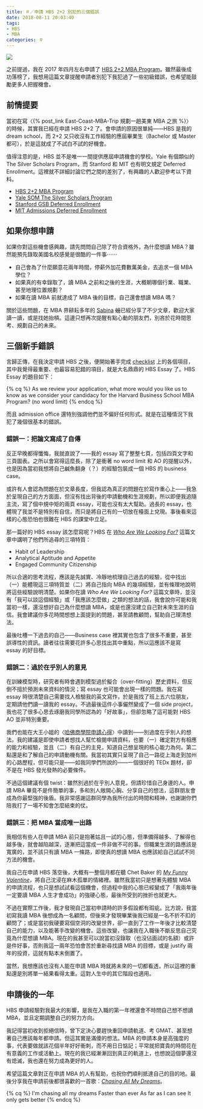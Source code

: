 ```yaml
---
title: ＃／申請 HBS 2+2 別犯的三個錯誤
date: 2018-08-11 20:03:40
tags: 
- HBS
- MBA
categories: ＃
---
```


![](cover.jpg)

之前提過，我在 2017 年四月左右申請了 [HBS 2+2 MBA Program](https://www.hbs.edu/mba/admissions/application-process/Pages/student-applicants.aspx)。雖然最後成功落榜了，我想用這篇文章提醒申請者別犯下我犯過了一些初級錯誤，也希望能鼓勵更多人把握機會。

<!--more-->

## 前情提要

當初在寫〈{% post_link East-Coast-MBA-Trip 規劃一趟美東 MBA 之旅 %}〉的時候，其實我已經在申請 HBS 2+2 了。會申請的原因很單純——HBS 是我的 dream school，而 2+2 又只收沒有工作經驗的應屆畢業生（Bachelor 或 Master 都可），於是這就成了不試白不試的好機會。

值得注意的是，HBS 並不是唯一一間提供應屆申請機會的學校。Yale 有個類似的 The Silver Scholars Program，而 Stanford 和 MIT 也有明文規定 Deferred Enrollment。這裡就不詳細討論它們之間的差別了，有興趣的人歡迎參考以下資料。

* [HBS 2+2 MBA Program](https://www.hbs.edu/mba/admissions/application-process/Pages/student-applicants.aspx)
* [Yale SOM The Silver Scholars Program](https://som.yale.edu/programs/mba/admissions/silver-scholars)
* [Stanford GSB Deferred Enrollment](https://www.gsb.stanford.edu/programs/mba/admission/application-process/deferred-enrollment)
* [MIT Admissions Deferred Enrollment](https://mitadmissions.desk.com/customer/portal/articles/1556453-deferred-enrollment)

## 如果你想申請

如果你對這些機會感興趣，請先問問自己除了符合資格外，為什麼想讀 MBA？雖然能預先錄取美國名校感覺是很酷的一件事⋯⋯

* 自己會為了什麼願意花兩年時間，停薪外加花費數萬美金，去追求一個 MBA 學位？
* 如果真的有幸錄取了，讀 MBA 之前和之後的生涯，大概朝哪個行業、職業、甚至地理位置規劃？
* 如果在讀 MBA 前就達成了 MBA 後的目標，自己還會想讀 MBA 嗎？

關於這些問題，在 MBA 界耕耘多年的 [Sabina](https://sabinahuang.com) ~~姐~~已經分享了不少文章，歡迎大家讀一讀，或是找她抬槓。這邊只想再次提醒有點心動的朋友們，別吝於花時間思考、規劃自己的未來。

## 三個新手錯誤

言歸正傳，在我決定申請 HBS 之後，便開始著手完成 [checklist](https://www.hbs.edu/mba/admissions/application-process/Pages/default.aspx) 上的各個項目，其中我覺得最重要、也最容易犯錯的項目，就是大名鼎鼎的 HBS Essay 了。HBS Essay 的題目如下：

{% cq %}
As we review your application, what more would you like us to know as we consider your candidacy for the Harvard Business School MBA Program? (no word limit)
{% endcq %}

而且 admission office 還特別強調他們並不偏好任何形式。就是在這種情況下我犯了幾個很基本的錯誤。

### 錯誤一：把論文寫成了自傳

反正早晚都得懺悔，我就直說了——我的 essay 寫了整整七頁，包括四頁文字和三頁圖表。之所以會寫得這麼長，除了是衝著 no word limit 和 AO 的提醒以外，也是因為當初我想將自己鹹魚翻身（？）的經驗包裝成一個 HBS 的 business case。

或許有人會認為問題在於文章長度，但我認為真正的問題在於寫作重心上——我急於呈現自己的方方面面，但沒有找出背後的申請動機和生涯規劃，所以即便我追隨主流，寫了個中規中矩的兩頁 essay，可能也沒有太大幫助。過長的 essay，也體現了我並不是特別有自信，而只是將自己有的一切放在檯面上兌現。事後看來這樣的心態恐怕也很難在 HBS 的課堂中立足。

那一篇好的 HBS essay 該怎麼寫呢？HBS 在 [*Who Are We Looking For?*](https://www.hbs.edu/mba/admissions/Pages/who-are-we-looking-for.aspx) 這篇文章中講明了他們所追尋的三項特質：

* Habit of Leadership
* Analytical Aptitude and Appetite
* Engaged Community Citizenship

所以合適的思考流程，應該是先誠實、冷靜地梳理自己過去的經驗，從中找出（一）能體現這三項特質並（二）將自己指向 MBA 的幾項經驗，並有條理地說明將這些經驗說明清楚。如果你在讀 *Who Are We Looking For?* 這篇文章時，並沒有「我可以談這個經驗」或「我應該怎麼做」之類的想法的話，我會說你可能和我當初一樣，還沒想好自己為什麼想讀 MBA，或是也還沒建立自己對未來生涯的自信。我會建議你多花時間想想上面提到的問題，甚至請教顧問，幫助自己理清想法。

最後吐槽一下過去的自己——Business case 裡其實也包含了很多不重要，甚至誤導性的資訊。讀者往往需要花許多心思找出其中重點，所以這應該不是寫 essay 的好目標。

### 錯誤二：過於在乎別人的意見

在訓練模型時，研究者有時會遇到模型過於擬合（over-fitting）歷史資料，但反倒不擅於預測未來資料的情況；寫 essay 也可能會出現一樣的問題。我在寫 essay 時很清楚自己需要找人檢驗我的英文寫作，於是我找了班上五六位朋友，定期請他們讀一讀我的 essay。不過最後這件小事儼然變成了一個 side project，我也花了很多心思去琢磨我同學所認為的「好故事」，但卻忽略了這可能對 HBS AO 並非特別重要。

我們也能在大王小姐的〈[哈佛商學院申請心得](https://missdawang.wordpress.com/2017/07/06/harvard-mba-application-tips/)〉中讀到——別過度在乎別人的想法。我的建議是即使申請者想找人幫忙檢閱申請資料，也要（一）確定對方有相應的能力和經驗，並且（二）有自己的主見，知道自己想呈現的核心能力為何。第二點還是和了解自己的申請動機有關。我當初其實只呈現了自己一路從上海走到加州的心路歷程，但可能只是——如我同學們所說的——一個很好的 TEDx 題材，卻不是在 HBS 發光發熱的必要條件。

不過這個建議有個 twist：雖然別過於在乎別人意見，但請珍惜自己身邊的人。申請 MBA 畢竟不是件簡單的事，多和別人敞開心胸、分享自己的想法，這群朋友會成為你最堅強的後盾。我非常感謝這群同學為我所付出的時間和精神，也謝謝你們陪我打了一場不知會怎麼結束的仗。

### 錯誤三：把 MBA 當成唯一出路

我相信有些人在申請 MBA 前只是抱著姑且一試的心態，但準備得越多、了解得也越多後，就會越陷越深，逐漸把這當成一件非做不可的事。但職業生涯的路應該是寬廣的，並不該只有讀 MBA 一條路，即使真的想讀 MBA 也應該給自己試試不同方法的機會。

我自己在申請 HBS 落空後，大概有一整個月都在聽 Chet Baker 的 [*My Funny Valentine*](https://www.youtube.com/watch?v=jvXywhJpOKs)，將自己沈浸在麻木孤單的情緒裡。雖然我當初只是想著先體驗 MBA 的申請流程，也只是想試試看這個機會，但過程中我的心態已經變成了「我兩年後一定要讀 MBA 人生才會成功」的強硬心態，最後所受到的挫折也就更大。

不過在實際工作後，我才發現自己當初申請時的許多假設都有瑕疵。比方說，我當初寫我讀 MBA 後想成為一名顧問，但後來才發現畢業後我已經是一名不折不扣的顧問了；或是當初我硬要寫個空洞的改變世界，卻一直到了工作一年後才比較清楚自己的能力，以及能著手改變的機會。這些改變，也讓我在入職後不斷反思自己究竟為什麼想讀 MBA。現在的我甚至可以說當初沒錄取（也沒佔面試的名額）或許是件好事，否則我這一兩年恐怕會苦於重新尋找讀 MBA 的目標，或是 justify 兩年的投資，這就有點本末倒置了。

當然，我想應該也沒有人能在申請 MBA 時就將未來的一切都看透，所以這裡的重點還是別將單一結果看得太重。這對人生中的其它階段也適用。

## 申請後的一年

HBS 申請經驗對我最大的影響，是我在入職的第一年裡還會不時問自己想不想讀 MBA，並且定期調整自己的努力方向。

我記得當初收到拒絕信時，曾下定決心要趕快重回申請軌道、考 GMAT、甚至想著自己應該每年都申請。但這其實是滿傻的想法。MBA 的申請本身是高強度的事，代表要做就該花個半年好好衝刺，而不用日日惦記；平常就把寶貴的時間花在有意義的工作或活動上。現在的我已經漸漸回到真正的軌道上，也想說這個夢還沒有熄滅，我也還在努力成為更好的人。

希望這篇文章對正在申請 MBA 的人有幫助，也祝你們順利抵達自己的目的地。最後分享我在申請前後都很喜歡的一首歌：[*Chasing All My Dreams*](https://www.youtube.com/watch?v=PuHUG_alc8s)。

{% cq %}
I'm chasing all my dreams
Faster than ever
As far as I can see
It only gets better
{% endcq %}

